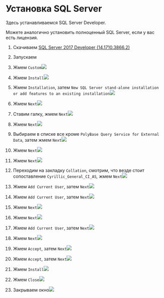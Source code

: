 # Установка SQL Server

Здесь устанавливаемся SQL Server Developer.

Можете аналогично установить полноценный SQL Server, если у вас есть лицензия.

1. Скачиваем [SQL Server 2017 Developer \(14.1710.3866.2\)](https://www.microsoft.com/ru-ru/sql-server/developer-tools)

2. Запускаем

3. Жмем `Custom`![](/Development/TestSystem/InstallationSQLServer/1.jpg)

4. Жмем `Install`![](/Development/TestSystem/InstallationSQLServer/2.jpg)

5. Жмем `Installation`, затем `New SQL Server stand-alone installation or add features to an existing installation`![](/Development/TestSystem/InstallationSQLServer/3.jpg)

6. Жмем `Next`![](/Development/TestSystem/InstallationSQLServer/4.jpg)

7. Ставим галку, жмем `Next`![](/Development/TestSystem/InstallationSQLServer/5.jpg)

8. Жмем `Next`![](/Development/TestSystem/InstallationSQLServer/6.jpg)

9. Выбираем в списке все кроме `PolyBase Query Service for External Data`, затем жмем `Next`![](/Development/TestSystem/InstallationSQLServer/0.jpg)

10. Жмем `Next`![](/Development/TestSystem/InstallationSQLServer/7.jpg)

11. Жмем `Next`![](/Development/TestSystem/InstallationSQLServer/8.jpg)

12. Переходим на закладку `Collation`, смотрим, что везде стоит сопоставление `Cyrillic_General_CI_AS`_,_ жмем `Next`![](/Development/TestSystem/InstallationSQLServer/9.jpg)

13. Жмем `Add Current User`, затем `Next`![](/Development/TestSystem/InstallationSQLServer/10.jpg)

14. Жмем `Add Current User`, затем `Next`![](/Development/TestSystem/InstallationSQLServer/11.jpg)

15. Жмем `Next`![](/Development/TestSystem/InstallationSQLServer/12.jpg)

16. Жмем `Next`![](/Development/TestSystem/InstallationSQLServer/13.jpg)

17. Жмем `Add Current User`, затем `Next`![](/Development/TestSystem/InstallationSQLServer/14.jpg)

18. Жмем `Next`![](/Development/TestSystem/InstallationSQLServer/15.jpg)

19. Жмем `Accept`, затем `Next`![](/Development/TestSystem/InstallationSQLServer/16.jpg)

20. Жмем `Accept`, затем `Next`![](/Development/TestSystem/InstallationSQLServer/17.jpg)

21. Жмем `Install`![](/Development/TestSystem/InstallationSQLServer/18.jpg)

22. Жмем `Close`![](/Development/TestSystem/InstallationSQLServer/19.jpg)

23. Закрываем окно![](/Development/TestSystem/InstallationSQLServer/20.jpg)




